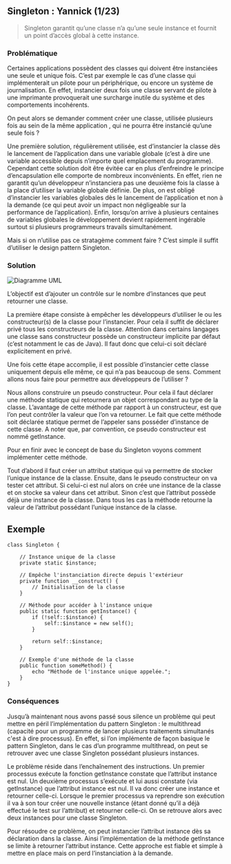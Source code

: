 ## Singleton : Yannick (1/23)

> Singleton garantit qu’une classe n’a qu’une seule instance et fournit un point d’accès global à cette instance.

### Problématique

Certaines applications possèdent des classes qui doivent être instanciées une seule et unique fois. C’est par exemple le cas d’une classe qui implémenterait un pilote pour un périphérique, ou encore un système de journalisation. En effet, instancier deux fois une classe servant de pilote à une imprimante provoquerait une surcharge inutile du système et des comportements incohérents.

On peut alors se demander comment créer une classe, utilisée plusieurs fois au sein de la même application , qui ne pourra être instancié qu’une seule fois ?

Une première solution, régulièrement utilisée, est d’instancier la classe dès le lancement de l’application dans une variable globale (c’est à dire une variable accessible depuis n’importe quel emplacement du programme). Cependant cette solution doit être évitée car en plus d’enfreindre le principe d’encapsulation elle comporte de nombreux inconvénients. En effet, rien ne garantit qu’un développeur n’instanciera pas une deuxième fois la classe à la place d’utiliser la variable globale définie. De plus, on est obligé d’instancier les variables globales dès le lancement de l’application et non à la demande (ce qui peut avoir un impact non négligeable sur la performance de l’application). Enfin, lorsqu’on arrive à plusieurs centaines de variables globales le développement devient rapidement ingérable surtout si plusieurs programmeurs travails simultanément.

Mais si on n’utilise pas ce stratagème comment faire ? C’est simple il suffit d’utiliser le design pattern Singleton.

### Solution

![Diagramme UML](https://refactoring.guru/images/patterns/diagrams/singleton/structure-en.png?id=4e4306d3a90f40d74c7a4d2d2506b8ec)

L’objectif est d’ajouter un contrôle sur le nombre d’instances que peut retourner une classe.

La première étape consiste à empêcher les développeurs d’utiliser le ou les constructeur(s) de la classe pour l’instancier. Pour cela il suffit de déclarer privé tous les constructeurs de la classe. Attention dans certains langages une classe sans constructeur possède un constructeur implicite par défaut (c’est notamment le cas de Java). Il faut donc que celui-ci soit déclaré explicitement en privé.

Une fois cette étape accomplie, il est possible d’instancier cette classe uniquement depuis elle même, ce qui n’a pas beaucoup de sens. Comment allons nous faire pour permettre aux développeurs de l’utiliser ?

Nous allons construire un pseudo constructeur. Pour cela il faut déclarer une méthode statique qui retournera un objet correspondant au type de la classe. L’avantage de cette méthode par rapport à un constructeur, est que l’on peut contrôler la valeur que l’on va retourner. Le fait que cette méthode soit déclarée statique permet de l’appeler sans posséder d’instance de cette classe. A noter que, par convention, ce pseudo constructeur est nommé getInstance.

Pour en finir avec le concept de base du Singleton voyons comment implémenter cette méthode.

Tout d’abord il faut créer un attribut statique qui va permettre de stocker l’unique instance de la classe. Ensuite, dans le pseudo constructeur on va tester cet attribut. Si celui-ci est nul alors on crée une instance de la classe et on stocke sa valeur dans cet attribut. Sinon c’est que l’attribut possède déjà une instance de la classe. Dans tous les cas la méthode retourne la valeur de l’attribut possédant l’unique instance de la classe.

## Exemple

```
class Singleton {

    // Instance unique de la classe
    private static $instance;

    // Empêche l'instanciation directe depuis l'extérieur
    private function __construct() {
        // Initialisation de la classe
    }

    // Méthode pour accéder à l'instance unique
    public static function getInstance() {
        if (!self::$instance) {
            self::$instance = new self();
        }

        return self::$instance;
    }

    // Exemple d'une méthode de la classe
    public function someMethod() {
        echo "Méthode de l'instance unique appelée.";
    }
}
```

### Conséquences

Jusqu’à maintenant nous avons passé sous silence un problème qui peut mettre en péril l’implémentation du pattern Singleton : le multithread (capacité pour un programme de lancer plusieurs traitements simultanés c'est à dire processus). En effet, si l’on implémente de façon basique le pattern Singleton, dans le cas d’un programme multithread, on peut se retrouver avec une classe Singleton possédant plusieurs instances.

Le problème réside dans l’enchaînement des instructions. Un premier processus exécute la fonction getInstance constate que l’attribut instance est nul. Un deuxième processus s’exécute et lui aussi constate (via getInstance) que l’attribut instance est nul. Il va donc créer une instance et retourner celle-ci. Lorsque le premier processus va reprendre son exécution il va à son tour créer une nouvelle instance (étant donné qu’il a déjà effectué le test sur l’attribut) et retourner celle-ci. On se retrouve alors avec deux instances pour une classe Singleton.

Pour résoudre ce problème, on peut instancier l’attribut instance dès sa déclaration dans la classe. Ainsi l’implémentation de la méthode getInstance se limite à retourner l’attribut instance. Cette approche est fiable et simple à mettre en place mais on perd l’instanciation à la demande.
